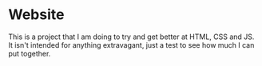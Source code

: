 # Website

This is a project that I am doing to try and get better at HTML, CSS and JS. It isn't intended for anything extravagant, just a test to see how much I can put together.
